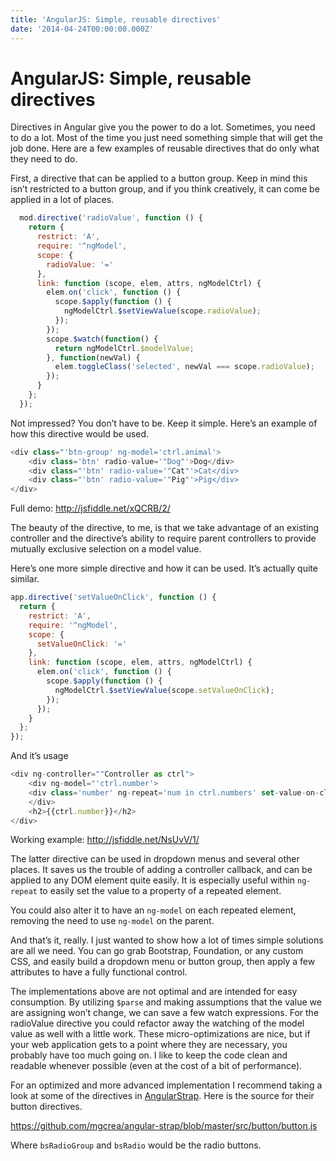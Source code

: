 ```yaml
---
title: 'AngularJS: Simple, reusable directives'
date: '2014-04-24T00:00:00.000Z'
---
```


# AngularJS: Simple, reusable directives

Directives in Angular give you the power to do a lot. Sometimes, you need to do a lot. Most of the time you just need something simple that will get the job done. Here are a few examples of reusable directives that do only what they need to do.

First, a directive that can be applied to a button group. Keep in mind this isn’t restricted to a button group, and if you think creatively, it can come be applied in a lot of places.

```javascript
  mod.directive('radioValue', function () {
    return {
      restrict: 'A',
      require: '^ngModel',
      scope: {
        radioValue: '='
      },
      link: function (scope, elem, attrs, ngModelCtrl) {
        elem.on('click', function () {
          scope.$apply(function () {
            ngModelCtrl.$setViewValue(scope.radioValue);
          });
        });
        scope.$watch(function() {
          return ngModelCtrl.$modelValue;
        }, function(newVal) {
          elem.toggleClass('selected', newVal === scope.radioValue);
        });
      }
    };
  });
```

Not impressed? You don’t have to be. Keep it simple. Here’s an example of how this directive would be used.

```javascript
<div class="'btn-group' ng-model='ctrl.animal'>
    <div class='btn' radio-value='"Dog"'>Dog</div>
    <div class="'btn' radio-value='"Cat"'>Cat</div>
    <div class="'btn' radio-value='"Pig"'>Pig</div>
</div>
```

Full demo: http://jsfiddle.net/xQCRB/2/

The beauty of the directive, to me, is that we take advantage of an existing controller and the directive’s ability to require parent controllers to provide mutually exclusive selection on a model value.

Here’s one more simple directive and how it can be used. It’s actually quite similar.

```javascript
app.directive('setValueOnClick', function () {
  return {
    restrict: 'A',
    require: '^ngModel',
    scope: {
      setValueOnClick: '='
    },
    link: function (scope, elem, attrs, ngModelCtrl) {
      elem.on('click', function () {
        scope.$apply(function () {
          ngModelCtrl.$setViewValue(scope.setValueOnClick);
        });
      });
    }
  };
});
```

And it’s usage

```javascript
<div ng-controller=""Controller as ctrl">
    <div ng-model="'ctrl.number'>
    <div class='number' ng-repeat='num in ctrl.numbers' set-value-on-click='num'>{{num}}</div>
    </div>
    <h2>{{ctrl.number}}</h2>
</div>
```

Working example: http://jsfiddle.net/NsUvV/1/

The latter directive can be used in dropdown menus and several other places. It saves us the trouble of adding a controller callback, and can be applied to any DOM element quite easily. It is especially useful within `ng-repeat` to easily set the value to a property of a repeated element.

You could also alter it to have an `ng-model` on each repeated element, removing the need to use `ng-model` on the parent.

And that’s it, really. I just wanted to show how a lot of times simple solutions are all we need. You can go grab Bootstrap, Foundation, or any custom CSS, and easily build a dropdown menu or button group, then apply a few attributes to have a fully functional control.

The implementations above are not optimal and are intended for easy consumption. By utilizing `$parse` and making assumptions that the value we are assigning won’t change, we can save a few watch expressions. For the radioValue directive you could refactor away the watching of the model value as well with a little work. These micro-optimizations are nice, but if your web application gets to a point where they are necessary, you probably have too much going on. I like to keep the code clean and readable whenever possible (even at the cost of a bit of performance).

For an optimized and more advanced implementation I recommend taking a look at some of the directives in [AngularStrap](https://mgcrea.github.io/angular-strap/). Here is the source for their button directives.

https://github.com/mgcrea/angular-strap/blob/master/src/button/button.js

Where `bsRadioGroup` and `bsRadio` would be the radio buttons.